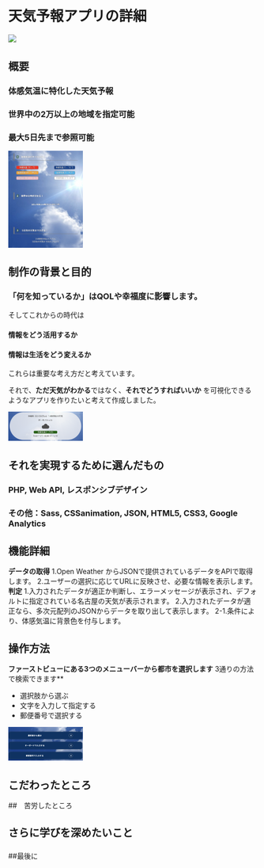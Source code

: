 # 天気予報アプリの詳細
<img src="https://github.com/Tatsumi-I/For-php_dockerDev/blob/master/weather.gif" width="30%">


## 概要
### 体感気温に特化した天気予報
### 世界中の2万以上の地域を指定可能
### 最大5日先まで参照可能

<img src="https://github.com/Tatsumi-I/For-php_dockerDev/blob/master/weather_shot03.png" width="30%">

  
## 制作の背景と目的

### 「何を知っているか」はQOLや幸福度に影響します。
そしてこれからの時代は
#### 情報をどう活用するか
#### 情報は生活をどう変えるか
これらは重要な考え方だと考えています。

それで、**ただ天気がわかる**ではなく、**それでどうすればいいか**
を可視化できるようなアプリを作りたいと考えて作成しました。

<img src="https://github.com/Tatsumi-I/For-php_dockerDev/blob/master/weather_shot01.png" width="30%">

## それを実現するために選んだもの
### PHP, Web API, レスポンシブデザイン
### その他：Sass, CSSanimation, JSON, HTML5, CSS3, Google Analytics

## 機能詳細
**データの取得**
 1.Open Weather からJSONで提供されているデータをAPIで取得します。
 2.ユーザーの選択に応じてURLに反映させ、必要な情報を表示します。
 **判定**
 1.入力されたデータが適正か判断し、エラーメッセージが表示され、デフォルトに指定されている名古屋の天気が表示されます。
 2.入力されたデータが適正なら、多次元配列のJSONからデータを取り出して表示します。
      2-1.条件により、体感気温に背景色を付与します。

## 操作方法
 **ファーストビューにある3つのメニューバーから都市を選択します**
 3通りの方法で検索できます**
 - 選択肢から選ぶ
 - 文字を入力して指定する
 - 郵便番号で選択する
 <img src="https://github.com/Tatsumi-I/For-php_dockerDev/blob/master/weather_shot.png" width="30%">

## こだわったところ


##　苦労したところ


## さらに学びを深めたいこと
### 
### 
### 

##最後に
### 

